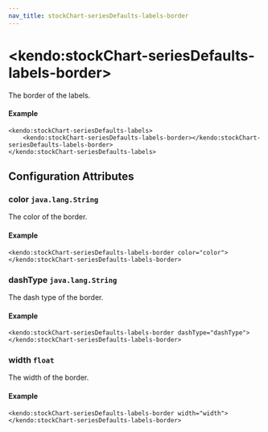 ```yaml
---
nav_title: stockChart-seriesDefaults-labels-border
---
```


# \<kendo:stockChart-seriesDefaults-labels-border\>

The border of the labels.

#### Example
    <kendo:stockChart-seriesDefaults-labels>
        <kendo:stockChart-seriesDefaults-labels-border></kendo:stockChart-seriesDefaults-labels-border>
    </kendo:stockChart-seriesDefaults-labels>

## Configuration Attributes

### color `java.lang.String`

The color of the border.

#### Example
    <kendo:stockChart-seriesDefaults-labels-border color="color">
    </kendo:stockChart-seriesDefaults-labels-border>

### dashType `java.lang.String`

The dash type of the border.

#### Example
    <kendo:stockChart-seriesDefaults-labels-border dashType="dashType">
    </kendo:stockChart-seriesDefaults-labels-border>

### width `float`

The width of the border.

#### Example
    <kendo:stockChart-seriesDefaults-labels-border width="width">
    </kendo:stockChart-seriesDefaults-labels-border>

